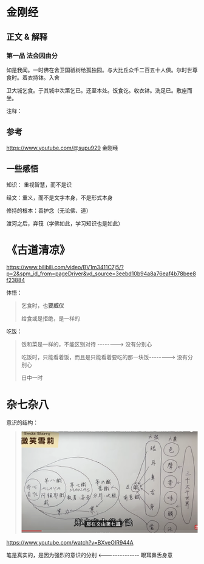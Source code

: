 # 金刚经

## 正文 & 解释

### 第一品   法会因由分



如是我闻。一时佛在舍卫国祇树给孤独园。与大比丘众千二百五十人俱。尔时世尊食时。着衣持钵。入舍

卫大城乞食。于其城中次第乞已。还至本处。饭食讫。收衣钵。洗足已。敷座而坐。



注释：





## 参考

https://www.youtube.com/@supu929  金刚经





## 一些感悟

知识： 重视智慧，而不是识

经文：重义，而不是文字本身，不是形式本身

修持的根本：善护念（无论佛、道）

渡河之后，弃筏（学佛如此，学习知识也是如此）



# 《古道清凉》

https://www.bilibili.com/video/BV1m3411C7j5/?p=2&spm_id_from=pageDriver&vd_source=3eebd10b94a8a76eaf4b78bee8f23884

体悟：

> 乞食时，也**要威仪**  
>
> 给食或是拒绝，是一样的

吃饭： 

> 饭和菜是一样的，不能区别对待   -------->  没有分别心
>
> 吃饭时，只能看着饭，而且是只能看着要吃的那一块饭-------->  没有分别心
>
> 日中一时

# 杂七杂八

意识的结构：

> ![image-20240120005143252](金刚经.assets/image-20240120005143252.png)

https://www.youtube.com/watch?v=BXveOIR944A

笔是真实的，是因为强烈的意识的分别 <-------------- 眼耳鼻舌身意

